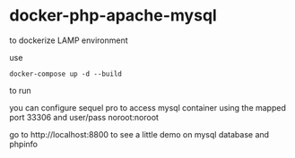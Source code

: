 # docker-php-apache-mysql
to dockerize LAMP environment


use

```docker-compose up -d --build```

to run


you can configure sequel pro to access mysql container using the mapped port 33306 and user/pass noroot:noroot


go to http://localhost:8800 to see a little demo on mysql database and phpinfo